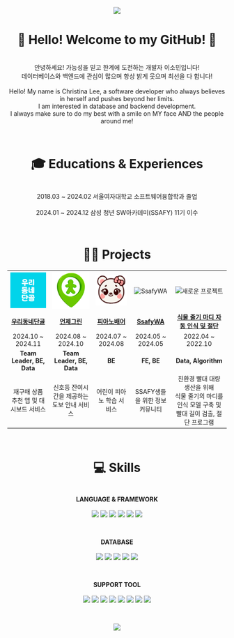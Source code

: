 <p align="center">
    <img src="https://capsule-render.vercel.app/api?type=waving&color=87CEEB&height=200&section=header&text=It's%20Christina%20here~!&fontSize=50&fontColor=FFFFFF&animation=fadeIn&fontAlignY=35&desc=💙%20🍀&descAlignY=55&descAlign=50"/>
</p>

<h1 align="center">👋 Hello! Welcome to my GitHub! 💙</h1>
<p align="center">
</br>
    안녕하세요! 가능성을 믿고 한계에 도전하는 개발자 이소민입니다!  </br>
    데이터베이스와 백엔드에 관심이 많으며 항상 밝게 웃으며 최선을 다 합니다!  
    </br>
    </br>
    Hello! My name is Christina Lee, a software developer who always believes in herself and pushes beyond her limits.  </br>
    I am interested in database and backend development.  </br>
    I always make sure to do my best with a smile on MY face AND the people around me!  
</p>
</br>
<h1 align="center">🎓 Educations & Experiences</h1>
<p align="center"></br>
     2018.03 ~ 2024.02 서울여자대학교 소프트웨어융합학과 졸업  </br></br>
     2024.01 ~ 2024.12 삼성 청년 SW아카데미(SSAFY) 11기 이수  
</p>

</br>
<h1 align="center">👨‍💻 Projects</h1>
<p align="center">
    <table align="center">
        <tr>
            <td align="center"><img src="odd.png" alt="우리동네단골" title="우리동네단골" width="150"></td>
            <td align="center"><img src="green.png" alt="언제그린" title="언제그린" width="150"></td>
            <td align="center"><img src="piano.png" alt="피아노배어" title="피아노배어" width="150"></td>
            <td align="center"><img src="https://via.placeholder.com/150" alt="SsafyWA" title="SsafyWA" width="150"></td>
            <td align="center"><img src="https://via.placeholder.com/150" alt="새로운 프로젝트" title="새로운 프로젝트" width="150"></td>
        </tr>
        <tr>
            <td align="center"><b><a href="https://github.com/oodongdan/ODD">우리동네단골</a></b></td>
            <td align="center"><b><a href="https://github.com/readygreen/readygreen">언제그린</a></b></td>
            <td align="center"><b><a href="https://github.com/pianobear/pianobear">피아노배어</a></b></td>
            <td align="center"><b><a href="https://github.com/ssafywa/ssafywa">SsafyWA</a></b></td>
            <td align="center"><b><a href="https://github.com/sommnee/stem_node_recognition">식물 줄기 마디 자동 인식 및 절단</a></b></td>
        </tr>
        <tr>
            <td align="center">2024.10 ~ 2024.11</td>
            <td align="center">2024.08 ~ 2024.10</td>
            <td align="center">2024.07 ~ 2024.08</td>
            <td align="center">2024.05 ~ 2024.05</td>
            <td align="center">2022.04 ~ 2022.10</td>
        </tr>
        <tr>
            <td align="center"><b>Team Leader, BE, Data</b></td>
            <td align="center"><b>Team Leader, BE, Data</b></td>
            <td align="center"><b>BE</b></td>
            <td align="center"><b>FE, BE</b></td>
            <td align="center"><b>Data, Algorithm</b></td>
        </tr>
        <tr>
            <td align="center">재구매 상품 추천 앱 및 대시보드 서비스</td>
            <td align="center">신호등 잔여시간을 제공하는 도보 안내 서비스</td>
            <td align="center">어린이 피아노 학습 서비스</td>
            <td align="center">SSAFY생들을 위한 정보 커뮤니티</td>
            <td align="center">친환경 빨대 대량 생산을 위해<br>식물 줄기의 마디를 인식 모델 구축 및 빨대 길이 검출, 절단 프로그램</td>
        </tr>
    </table>
</p>

</br>
<h1 align="center">💻 Skills</h1>
<p align="center"></br>
    <b>LANGUAGE & FRAMEWORK</b>  
    </br></br>
    <img src="https://img.shields.io/badge/springboot-6DB33F?style=for-the-badge&logo=springboot&logoColor=white"> 
    <img src="https://img.shields.io/badge/JAVA-007396?style=for-the-badge&logo=OpenJDK&logoColor=white"> 
    <img src="https://img.shields.io/badge/JPA%20(Hibernate)-00485B?style=for-the-badge&logo=Hibernate&logoColor=white"> 
    <img src="https://img.shields.io/badge/python-3776AB?style=for-the-badge&logo=python&logoColor=white"> 
    <img src="https://img.shields.io/badge/fastapi-009688?style=for-the-badge&logo=fastapi&logoColor=white"> 
    <img src="https://img.shields.io/badge/C++-00599C?style=for-the-badge&logo=cplusplus&logoColor=white">  
</p>
</br>
<p align="center">
    <b>DATABASE</b>  
    </br></br>
    <img src="https://img.shields.io/badge/mysql-4479A1?style=for-the-badge&logo=mysql&logoColor=white"> 
    <img src="https://img.shields.io/badge/Apache%20Spark-FDEE21?style=for-the-badge&logo=apache-spark&logoColor=black"> 
    <img src="https://img.shields.io/badge/mongodb-47A248?style=for-the-badge&logo=mongodb&logoColor=white"> 
    <img src="https://img.shields.io/badge/Cassandra-1287B1?style=for-the-badge&logo=apache-cassandra&logoColor=white"> 
    <img src="https://img.shields.io/badge/postgresql-336791?style=for-the-badge&logo=postgresql&logoColor=white">  
</p>
</br>
<p align="center">
    <b>SUPPORT TOOL</b>  
    </br></br>
    <img src="https://img.shields.io/badge/git-F05032?style=for-the-badge&logo=git&logoColor=white"> 
    <img src="https://img.shields.io/badge/postman-FF6C37?style=for-the-badge&logo=postman&logoColor=white"> 
    <img src="https://img.shields.io/badge/jira-0052CC?style=for-the-badge&logo=jira&logoColor=white"> 
    <img src="https://img.shields.io/badge/notion-000000?style=for-the-badge&logo=notion&logoColor=white"> 
    <img src="https://img.shields.io/badge/visual%20studio%20code-007ACC?style=for-the-badge&logo=visual-studio-code&logoColor=white"> 
    <img src="https://img.shields.io/badge/jupyter-F37626?style=for-the-badge&logo=jupyter&logoColor=white"> 
    <img src="https://img.shields.io/badge/mattermost-0058CC?style=for-the-badge&logo=mattermost&logoColor=white"> 
    <img src="https://img.shields.io/badge/swagger-85EA2D?style=for-the-badge&logo=swagger&logoColor=white">  
</p>
</br>
<p align="center">
    <img src="https://capsule-render.vercel.app/api?section=footer&type=waving&color=87CEEB&height=200"/>
</p>

